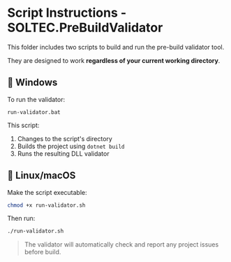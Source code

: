 ﻿# Script Instructions - SOLTEC.PreBuildValidator

This folder includes two scripts to build and run the pre-build validator tool.

They are designed to work **regardless of your current working directory**.

## 🚀 Windows

To run the validator:
```
run-validator.bat
```

This script:
1. Changes to the script's directory
2. Builds the project using `dotnet build`
3. Runs the resulting DLL validator

## 🐧 Linux/macOS

Make the script executable:
```bash
chmod +x run-validator.sh
```

Then run:
```bash
./run-validator.sh
```

> The validator will automatically check and report any project issues before build.
